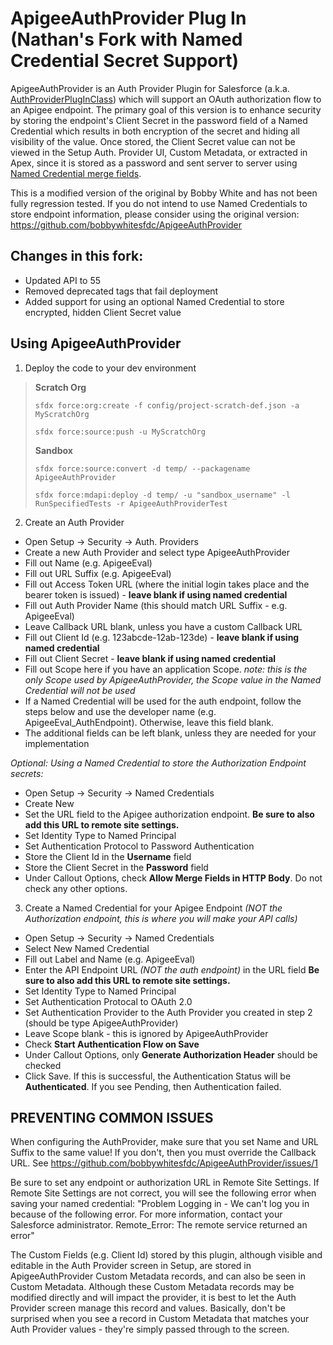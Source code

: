 # ApigeeAuthProvider Plug In (Nathan's Fork with Named Credential Secret Support)

ApigeeAuthProvider is an Auth Provider Plugin for Salesforce (a.k.a. [AuthProviderPlugInClass](https://developer.salesforce.com/docs/atlas.en-us.apexref.meta/apexref/apex_class_Auth_AuthProviderPluginClass.htm)) which will support an OAuth authorization flow to an Apigee endpoint. The primary goal of this version is to enhance security by storing the endpoint's Client Secret in the password field of a Named Credential which results in both encryption of the secret and hiding all visibility of the value.  Once stored, the Client Secret value can not be viewed in the Setup Auth. Provider UI, Custom Metadata, or extracted in Apex, since it is stored as a password and sent server to server using [Named Credential merge fields](https://developer.salesforce.com/docs/atlas.en-us.202.0.apexcode.meta/apexcode/apex_callouts_named_credentials.htm).

This is a modified version of the original by Bobby White and has not been fully regression tested. If you do not intend to use Named Credentials to store endpoint information, please consider using the original version: https://github.com/bobbywhitesfdc/ApigeeAuthProvider

## Changes in this fork:

- Updated API to 55
- Removed deprecated tags that fail deployment
- Added support for using an optional Named Credential to store encrypted, hidden Client Secret value

## Using ApigeeAuthProvider

1. Deploy the code to your dev environment
>**Scratch Org**
>
>`sfdx force:org:create -f config/project-scratch-def.json -a MyScratchOrg`
>
>`sfdx force:source:push -u MyScratchOrg`
>
>**Sandbox**
>
>`sfdx force:source:convert -d temp/ --packagename ApigeeAuthProvider`
>
>`sfdx force:mdapi:deploy -d temp/ -u "sandbox_username" -l RunSpecifiedTests -r ApigeeAuthProviderTest`

2. Create an Auth Provider
- Open Setup -> Security -> Auth. Providers
- Create a new Auth Provider and select type ApigeeAuthProvider
- Fill out Name (e.g. ApigeeEval)
- Fill out URL Suffix (e.g. ApigeeEval)
- Fill out Access Token URL (where the initial login takes place and the bearer token is issued) - **leave blank if using named credential**
- Fill out Auth Provider Name (this should match URL Suffix - e.g. ApigeeEval)
- Leave Callback URL blank, unless you have a custom Callback URL
- Fill out Client Id (e.g. 123abcde-12ab-123de) - **leave blank if using named credential**
- Fill out Client Secret - **leave blank if using named credential**
- Fill out Scope here if you have an application Scope.  *note: this is the only Scope used by ApigeeAuthProvider, the Scope value in the Named Credential will not be used*
- If a Named Credential will be used for the auth endpoint, follow the steps below and use the developer name (e.g. ApigeeEval_AuthEndpoint).  Otherwise, leave this field blank.
- The additional fields can be left blank, unless they are needed for your implementation

*Optional: Using a Named Credential to store the Authorization Endpoint secrets:*
- Open Setup -> Security -> Named Credentials
- Create New
- Set the URL field to the Apigee authorization endpoint. **Be sure to also add this URL to remote site settings.**
- Set Identity Type to Named Principal
- Set Authentication Protocol to Password Authentication
- Store the Client Id in the **Username** field
- Store the Client Secret in the **Password** field
- Under Callout Options, check **Allow Merge Fields in HTTP Body**.  Do not check any other options.

3. Create a Named Credential for your Apigee Endpoint *(NOT the Authorization endpoint, this is where you will make your API calls)*
- Open Setup -> Security -> Named Credentials
- Select New Named Credential
- Fill out Label and Name (e.g. ApigeeEval)
- Enter the API Endpoint URL *(NOT the auth endpoint)* in the URL field  **Be sure to also add this URL to remote site settings.**
- Set Identity Type to Named Principal
- Set Authentication Protocal to OAuth 2.0
- Set Authentication Provider to the Auth Provider you created in step 2 (should be type ApigeeAuthProvider)
- Leave Scope blank - this is ignored by ApigeeAuthProvider
- Check **Start Authentication Flow on Save**
- Under Callout Options, only **Generate Authorization Header** should be checked
- Click Save.  If this is successful, the Authentication Status will be **Authenticated**.  If you see Pending, then Authentication failed.

## PREVENTING COMMON ISSUES

When configuring the AuthProvider, make sure that you set Name and URL Suffix to the same value! If you don't, then you must override the Callback URL. See https://github.com/bobbywhitesfdc/ApigeeAuthProvider/issues/1

Be sure to set any endpoint or authorization URL in Remote Site Settings. If Remote Site Settings are not correct, you will see the following error when saving your named credential: "Problem Logging in - We can't log you in because of the following error. For more information, contact your Salesforce administrator. Remote_Error: The remote service returned an error"

The Custom Fields (e.g. Client Id) stored by this plugin, although visible and editable in the Auth Provider screen in Setup, are stored in ApigeeAuthProvider Custom Metadata records, and can also be seen in Custom Metadata.  Although these Custom Metadata records may be modified directly and will impact the provider, it is best to let the Auth Provider screen manage this record and values.  Basically, don't be surprised when you see a record in Custom Metadata that matches your Auth Provider values - they're simply passed through to the screen.
